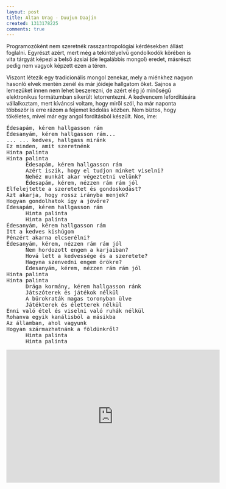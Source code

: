 ```yaml
---
layout: post
title: Altan Urag - Duujun Daajin
created: 1313178225
comments: true
---
```

Programozóként nem szeretnék rasszantropológiai kérdésekben állást foglalni. Egyrészt azért, mert még a tekintélyelvű gondolkodók körében is vita tárgyát képezi a belső ázsiai (de legalábbis mongol) eredet, másrészt pedig nem vagyok képzett ezen a téren.

Viszont létezik egy tradicionális mongol zenekar, mely a miénkhez nagyon hasonló elvek mentén zenél és már jóideje hallgatom őket. Sajnos a lemezüket innen nem lehet beszerezni, de azért elég jó minőségű elektronikus formátumban sikerült letorrentezni. A kedvencem lefordítására vállalkoztam, mert kíváncsi voltam, hogy miről szól, ha már naponta többször is erre rázom a fejemet kódolás közben. Nem biztos, hogy tökéletes, mivel már egy angol fordításból készült. Nos, íme:

<pre>
Édesapám, kérem hallgasson rám
Édesanyám, kérem hallgasson rám...
... ... kedves, hallgass miránk
Ez minden, amit szeretnénk
Hinta palinta
Hinta palinta
      Édesapám, kérem hallgasson rám
      Azért iszik, hogy el tudjon minket viselni?
      Nehéz munkát akar végeztetni velünk?
      Édesapám, kérem, nézzen rám rám jól
Elfelejtette a szeretetet és gondoskodást?
Azt akarja, hogy rossz irányba menjek?
Hogyan gondolhatok így a jövőre?
Édesapám, kérem hallgasson rám
      Hinta palinta
      Hinta palinta
Édesanyám, kérem hallgasson rám
Itt a kedves kishúgom
Pénzért akarna elcserélni?
Édesanyám, kérem, nézzen rám rám jól
      Nem hordozott engem a karjaiban?
      Hová lett a kedvessége és a szeretete?
      Hagyna szenvedni engem örökre?
      Édesanyám, kérem, nézzen rám rám jól
Hinta palinta
Hinta palinta
      Drága kormány, kérem hallgasson ránk
      Játszóterek és játékok nélkül
      A bürokraták magas toronyban ülve
      Játékterek és életterek nélkül
Enni való étel és viselni való ruhák nélkül
Rohanva egyik kanálisból a másikba
Az államban, ahol vagyunk
Hogyan származhatnánk a földünkről?
      Hinta palinta
      Hinta palinta
</pre>

<iframe width="560" height="349" src="http://www.youtube.com/embed/MjZ7xZB4Dew" frameborder="0" allowfullscreen></iframe>

